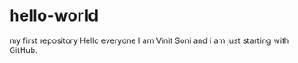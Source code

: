 # hello-world
my first repository
Hello everyone
I am Vinit Soni and i am just starting with GitHub.
